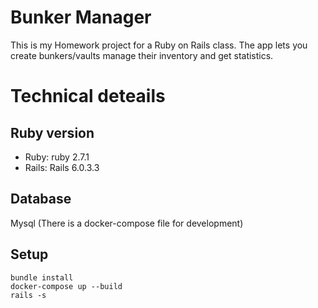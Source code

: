 # Bunker Manager
This is my Homework project for a Ruby on Rails class. 
The app lets you create bunkers/vaults manage their inventory
and get statistics.

# Technical deteails
## Ruby version
- Ruby: ruby 2.7.1
- Rails: Rails 6.0.3.3
## Database
Mysql (There is a docker-compose file for development)
## Setup
```
bundle install
docker-compose up --build
rails -s
```